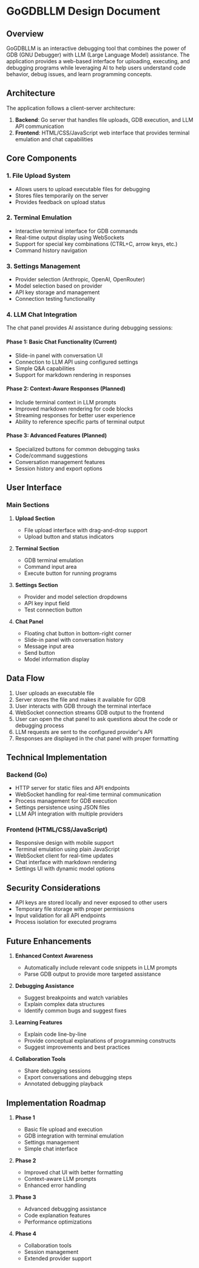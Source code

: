 # GoGDBLLM Design Document

## Overview

GoGDBLLM is an interactive debugging tool that combines the power of GDB (GNU Debugger) with LLM (Large Language Model) assistance. The application provides a web-based interface for uploading, executing, and debugging programs while leveraging AI to help users understand code behavior, debug issues, and learn programming concepts.

## Architecture

The application follows a client-server architecture:

1. **Backend**: Go server that handles file uploads, GDB execution, and LLM API communication
2. **Frontend**: HTML/CSS/JavaScript web interface that provides terminal emulation and chat capabilities

## Core Components

### 1. File Upload System

- Allows users to upload executable files for debugging
- Stores files temporarily on the server
- Provides feedback on upload status

### 2. Terminal Emulation

- Interactive terminal interface for GDB commands
- Real-time output display using WebSockets
- Support for special key combinations (CTRL+C, arrow keys, etc.)
- Command history navigation

### 3. Settings Management

- Provider selection (Anthropic, OpenAI, OpenRouter)
- Model selection based on provider
- API key storage and management
- Connection testing functionality

### 4. LLM Chat Integration

The chat panel provides AI assistance during debugging sessions:

#### Phase 1: Basic Chat Functionality (Current)
- Slide-in panel with conversation UI
- Connection to LLM API using configured settings
- Simple Q&A capabilities
- Support for markdown rendering in responses

#### Phase 2: Context-Aware Responses (Planned)
- Include terminal context in LLM prompts
- Improved markdown rendering for code blocks
- Streaming responses for better user experience
- Ability to reference specific parts of terminal output

#### Phase 3: Advanced Features (Planned)
- Specialized buttons for common debugging tasks
- Code/command suggestions
- Conversation management features
- Session history and export options

## User Interface

### Main Sections

1. **Upload Section**
   - File upload interface with drag-and-drop support
   - Upload button and status indicators

2. **Terminal Section**
   - GDB terminal emulation
   - Command input area
   - Execute button for running programs

3. **Settings Section**
   - Provider and model selection dropdowns
   - API key input field
   - Test connection button

4. **Chat Panel**
   - Floating chat button in bottom-right corner
   - Slide-in panel with conversation history
   - Message input area
   - Send button
   - Model information display

## Data Flow

1. User uploads an executable file
2. Server stores the file and makes it available for GDB
3. User interacts with GDB through the terminal interface
4. WebSocket connection streams GDB output to the frontend
5. User can open the chat panel to ask questions about the code or debugging process
6. LLM requests are sent to the configured provider's API
7. Responses are displayed in the chat panel with proper formatting

## Technical Implementation

### Backend (Go)

- HTTP server for static files and API endpoints
- WebSocket handling for real-time terminal communication
- Process management for GDB execution
- Settings persistence using JSON files
- LLM API integration with multiple providers

### Frontend (HTML/CSS/JavaScript)

- Responsive design with mobile support
- Terminal emulation using plain JavaScript
- WebSocket client for real-time updates
- Chat interface with markdown rendering
- Settings UI with dynamic model options

## Security Considerations

- API keys are stored locally and never exposed to other users
- Temporary file storage with proper permissions
- Input validation for all API endpoints
- Process isolation for executed programs

## Future Enhancements

1. **Enhanced Context Awareness**
   - Automatically include relevant code snippets in LLM prompts
   - Parse GDB output to provide more targeted assistance

2. **Debugging Assistance**
   - Suggest breakpoints and watch variables
   - Explain complex data structures
   - Identify common bugs and suggest fixes

3. **Learning Features**
   - Explain code line-by-line
   - Provide conceptual explanations of programming constructs
   - Suggest improvements and best practices

4. **Collaboration Tools**
   - Share debugging sessions
   - Export conversations and debugging steps
   - Annotated debugging playback

## Implementation Roadmap

1. **Phase 1**
   - Basic file upload and execution
   - GDB integration with terminal emulation
   - Settings management
   - Simple chat interface

2. **Phase 2**
   - Improved chat UI with better formatting
   - Context-aware LLM prompts
   - Enhanced error handling

3. **Phase 3**
   - Advanced debugging assistance
   - Code explanation features
   - Performance optimizations

4. **Phase 4**
   - Collaboration tools
   - Session management
   - Extended provider support
